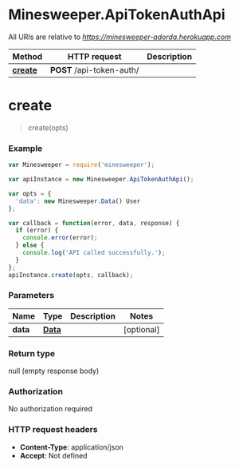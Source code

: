# Minesweeper.ApiTokenAuthApi

All URIs are relative to *https://minesweeper-adorda.herokuapp.com*

Method | HTTP request | Description
------------- | ------------- | -------------
[**create**](ApiTokenAuthApi.md#create) | **POST** /api-token-auth/ | 


<a name="create"></a>
# **create**
> create(opts)



### Example
```javascript
var Minesweeper = require('minesweeper');

var apiInstance = new Minesweeper.ApiTokenAuthApi();

var opts = { 
  'data': new Minesweeper.Data() User
};

var callback = function(error, data, response) {
  if (error) {
    console.error(error);
  } else {
    console.log('API called successfully.');
  }
};
apiInstance.create(opts, callback);
```

### Parameters

Name | Type | Description  | Notes
------------- | ------------- | ------------- | -------------
 **data** | [**Data**](User.md)|  | [optional] 

### Return type

null (empty response body)

### Authorization

No authorization required

### HTTP request headers

 - **Content-Type**: application/json
 - **Accept**: Not defined

